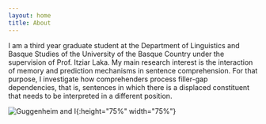 ```yaml
---
layout: home
title: About
---
```



I am a third year graduate student at the Department of Linguistics and Basque Studies of the University of the Basque Country under the supervision of Prof. Itziar Laka. My main research interest is the interaction of memory and prediction mechanisms in sentence comprehension. For that purpose, I investigate how comprehenders process filler-gap dependencies, that is, sentences in which there is a displaced constituent that needs to be interpreted in a different position.

![Guggenheim and I](http://www.ehu.eus/HEB/wp-content/uploads/2015/11/Foto-grande.jpg){:height="75%" width="75%"}
